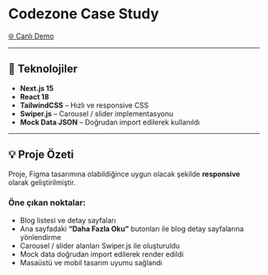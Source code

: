# Codezone Case Study

[🌐 Canlı Demo](https://casecodezone.netlify.app/)

---

## 📌 Teknolojiler

- **Next.js 15** 
- **React 18**  
- **TailwindCSS** – Hızlı ve responsive CSS  
- **Swiper.js** – Carousel / slider implementasyonu  
- **Mock Data JSON** – Doğrudan import edilerek kullanıldı  

---

## 💡 Proje Özeti

Proje, Figma tasarımına olabildiğince uygun olacak şekilde **responsive** olarak geliştirilmiştir.  

### Öne çıkan noktalar:

- Blog listesi ve detay sayfaları
- Ana sayfadaki **“Daha Fazla Oku”** butonları ile blog detay sayfalarına yönlendirme
- Carousel / slider alanları Swiper.js ile oluşturuldu
- Mock data doğrudan import edilerek render edildi
- Masaüstü ve mobil tasarım uyumu sağlandı  
